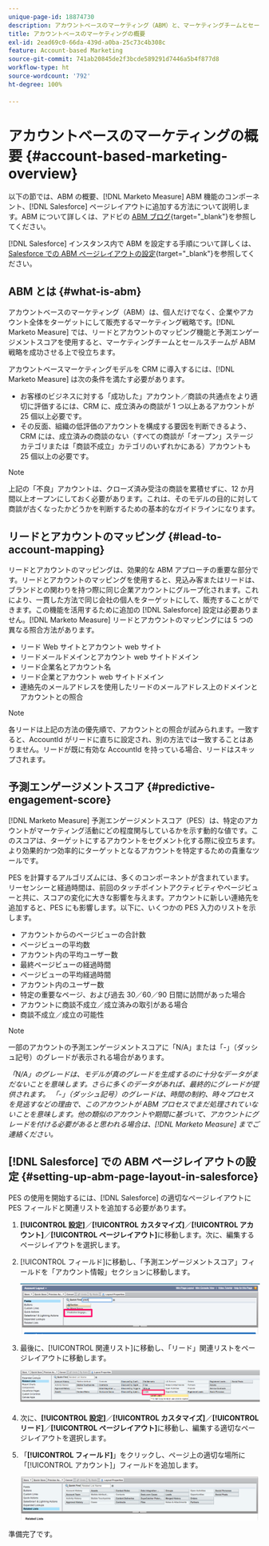 ```yaml
---
unique-page-id: 18874730
description: アカウントベースのマーケティング（ABM）と、マーケティングチームとセールスチームが ABM 戦略を成功させるのに Adobe Marketo Measure がどのように役立つかについて説明します。
title: アカウントベースのマーケティングの概要
exl-id: 2ead69c0-66da-439d-a0ba-25c73c4b308c
feature: Account-based Marketing
source-git-commit: 741ab20845de2f3bcde589291d7446a5b4f877d8
workflow-type: ht
source-wordcount: '792'
ht-degree: 100%

---
```


# アカウントベースのマーケティングの概要 {#account-based-marketing-overview}

以下の節では、ABM の概要、[!DNL Marketo Measure] ABM 機能のコンポーネント、[!DNL Salesforce] ページレイアウトに追加する方法について説明します。ABM について詳しくは、アドビの [ABM ブログ](https://business.adobe.com/jp/blog/basics/account-based-marketing){target="_blank"}を参照してください。

[!DNL Salesforce] インスタンス内で ABM を設定する手順について詳しくは、[Salesforce での ABM ページレイアウトの設定](/help/advanced-marketo-measure-features/account-based-marketing/account-based-marketing-overview.md#setting-up-abm-page-layout-in-salesforce){target="_blank"}を参照してください。

## ABM とは {#what-is-abm}

アカウントベースのマーケティング（ABM）は、個人だけでなく、企業やアカウント全体をターゲットにして販売するマーケティング戦略です。[!DNL Marketo Measure] では、リードとアカウントのマッピング機能と予測エンゲージメントスコアを使用すると、マーケティングチームとセールスチームが ABM 戦略を成功させる上で役立ちます。

アカウントベースマーケティングモデルを CRM に導入するには、[!DNL Marketo Measure] は次の条件を満たす必要があります。

* お客様のビジネスに対する「成功した」アカウント／商談の共通点をより適切に評価するには、CRM に、成立済みの商談が 1 つ以上あるアカウントが 25 個以上必要です。
* その反面、組織の低評価のアカウントを構成する要因を判断できるよう、CRM には、成立済みの商談のない（すべての商談が「オープン」ステージカテゴリまたは「商談不成立」カテゴリのいずれかにある）アカウントも 25 個以上の必要です。

>[!NOTE]
>
>上記の「不良」アカウントは、クローズ済み受注の商談を累積せずに、12 か月間以上オープンにしておく必要があります。これは、そのモデルの目的に対して商談が古くなったかどうかを判断するための基本的なガイドラインになります。

## リードとアカウントのマッピング {#lead-to-account-mapping}

リードとアカウントのマッピングは、効果的な ABM アプローチの重要な部分です。リードとアカウントのマッピングを使用すると、見込み客またはリードは、ブランドとの関わりを持つ際に同じ企業アカウントにグループ化されます。これにより、一貫した方法で同じ会社の個人をターゲットにして、販売することができます。この機能を活用するために追加の [!DNL Salesforce] 設定は必要ありません。[!DNL Marketo Measure] リードとアカウントのマッピングには 5 つの異なる照合方法があります。

* リード Web サイトとアカウント web サイト
* リードメールドメインとアカウント web サイトドメイン
* リード企業名とアカウント名
* リード企業とアカウント web サイトドメイン
* 連絡先のメールアドレスを使用したリードのメールアドレス上のドメインとアカウントとの照合

>[!NOTE]
>
>各リードは上記の方法の優先順で、アカウントとの照合が試みられます。一致すると、AccountId がリードに直ちに設定され、別の方法では一致することはありません。リードが既に有効な AccountId を持っている場合、リードはスキップされます。

## 予測エンゲージメントスコア {#predictive-engagement-score}

[!DNL Marketo Measure] 予測エンゲージメントスコア（PES）は、特定のアカウントがマーケティング活動にどの程度関与しているかを示す動的な値です。このスコアは、ターゲットにするアカウントをセグメント化する際に役立ちます。より効果的かつ効率的にターゲットとなるアカウントを特定するための貴重なツールです。

PES を計算するアルゴリズムには、多くのコンポーネントが含まれています。リーセンシーと経過時間は、前回のタッチポイントアクティビティやページビューと共に、スコアの変化に大きな影響を与えます。アカウントに新しい連絡先を追加すると、PES にも影響します。以下に、いくつかの PES 入力のリストを示します。

* アカウントからのページビューの合計数
* ページビューの平均数
* アカウント内の平均ユーザー数
* 最終ページビューの経過時間
* ページビューの平均経過時間
* アカウント内のユーザー数
* 特定の重要なページ、および過去 30／60／90 日間に訪問があった場合
* アカウントに商談不成立／成立済みの取引がある場合
* 商談不成立／成立の可能性

>[!NOTE]
>
>一部のアカウントの予測エンゲージメントスコアに「N/A」または「-」（ダッシュ記号）のグレードが表示される場合があります。

_「N/A」のグレードは、モデルが真のグレードを生成するのに十分なデータがまだないことを意味します。さらに多くのデータがあれば、最終的にグレードが提供されます。_
_「-」（ダッシュ記号）のグレードは、時間の制約、時々プロセスを見逃すなどの理由で、このアカウントが ABM プロセスでまだ処理されていないことを意味します。他の類似のアカウントや期間に基づいて、アカウントにグレードを付ける必要があると思われる場合は、[!DNL Marketo Measure] までご連絡ください。_

## [!DNL Salesforce] での ABM ページレイアウトの設定 {#setting-up-abm-page-layout-in-salesforce}

PES の使用を開始するには、[!DNL Salesforce] の適切なページレイアウトに PES フィールドと関連リストを追加する必要があります。

1. **[!UICONTROL 設定]**／**[!UICONTROL カスタマイズ]**／**[!UICONTROL アカウント]**／**[!UICONTROL ページレイアウト]**&#x200B;に移動します。次に、編集するページレイアウトを選択します。
1. [!UICONTROL フィールド]に移動し、「予測エンゲージメントスコア」フィールドを「アカウント情報」セクションに移動します。

   ![](assets/1.png)

1. 最後に、[!UICONTROL 関連リスト]に移動し、「リード」関連リストをページレイアウトに移動します。

   ![](assets/2.png)

1. 次に、**[!UICONTROL 設定]**／**[!UICONTROL カスタマイズ]**／**[!UICONTROL リード]**／**[!UICONTROL ページレイアウト]**&#x200B;に移動し、編集する適切なページレイアウトを選択します。
1. 「**[!UICONTROL フィールド]**」をクリックし、ページ上の適切な場所に「[!UICONTROL アカウント]」フィールドを追加します。

   ![](assets/3.png)

準備完了です。

